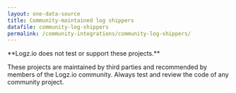 ```yaml
---
layout: one-data-source
title: Community-maintained log shippers
datafile: community-log-shippers
permalink: /community-integrations/community-log-shippers/
---
```


<div class="info-box important">
  **Logz.io does not test or support these projects.**


  These projects are maintained by third parties and recommended by members of the Logz.io community.
  Always test and review the code of any community project.
</div>